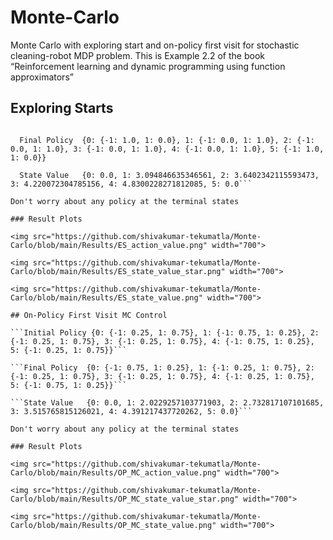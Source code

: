 # Monte-Carlo
Monte Carlo with exploring start and on-policy first visit for stochastic cleaning-robot MDP problem. This is Example 2.2 of the book “Reinforcement learning and dynamic programming using function approximators” 

## Exploring Starts 

```Initial Policy {0: {-1: 0.0, 1: 1.0}, 1: {-1: 1.0, 1: 0.0}, 2: {-1: 0.0, 1: 1.0}, 3: {-1: 0.0, 1: 1.0}, 4: {-1: 0.0, 1: 1.0}, 5: {-1: 0.0, 1: 1.0}}

  Final Policy  {0: {-1: 1.0, 1: 0.0}, 1: {-1: 0.0, 1: 1.0}, 2: {-1: 0.0, 1: 1.0}, 3: {-1: 0.0, 1: 1.0}, 4: {-1: 0.0, 1: 1.0}, 5: {-1: 1.0, 1: 0.0}}

  State Value   {0: 0.0, 1: 3.094846635346561, 2: 3.6402342115593473, 3: 4.220072304785156, 4: 4.8300228271812085, 5: 0.0```

Don't worry about any policy at the terminal states 

### Result Plots 

<img src="https://github.com/shivakumar-tekumatla/Monte-Carlo/blob/main/Results/ES_action_value.png" width="700">

<img src="https://github.com/shivakumar-tekumatla/Monte-Carlo/blob/main/Results/ES_state_value_star.png" width="700">

<img src="https://github.com/shivakumar-tekumatla/Monte-Carlo/blob/main/Results/ES_state_value.png" width="700">

## On-Policy First Visit MC Control

```Initial Policy {0: {-1: 0.25, 1: 0.75}, 1: {-1: 0.75, 1: 0.25}, 2: {-1: 0.25, 1: 0.75}, 3: {-1: 0.25, 1: 0.75}, 4: {-1: 0.75, 1: 0.25}, 5: {-1: 0.25, 1: 0.75}}```

```Final Policy  {0: {-1: 0.75, 1: 0.25}, 1: {-1: 0.25, 1: 0.75}, 2: {-1: 0.25, 1: 0.75}, 3: {-1: 0.25, 1: 0.75}, 4: {-1: 0.25, 1: 0.75}, 5: {-1: 0.75, 1: 0.25}}```

```State Value   {0: 0.0, 1: 2.0229257103771903, 2: 2.732817107101685, 3: 3.515765815126021, 4: 4.391217437720262, 5: 0.0}```

Don't worry about any policy at the terminal states 

### Result Plots 

<img src="https://github.com/shivakumar-tekumatla/Monte-Carlo/blob/main/Results/OP_MC_action_value.png" width="700">

<img src="https://github.com/shivakumar-tekumatla/Monte-Carlo/blob/main/Results/OP_MC_state_value_star.png" width="700">

<img src="https://github.com/shivakumar-tekumatla/Monte-Carlo/blob/main/Results/OP_MC_state_value.png" width="700">
